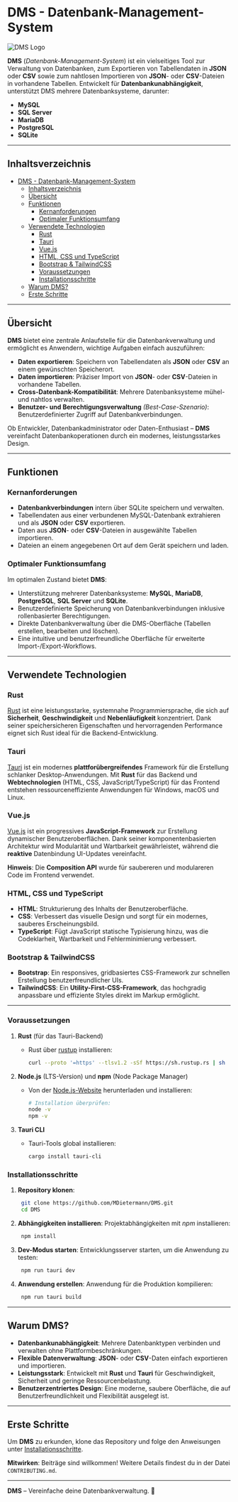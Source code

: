 # DMS - Datenbank-Management-System

![DMS Logo](https://github.com/MDietermann/DMS/blob/master/src/assets/dms-logo.jpg)

**DMS** (*Datenbank-Management-System*) ist ein vielseitiges Tool zur Verwaltung von Datenbanken, zum Exportieren von Tabellendaten in **JSON** oder **CSV** sowie zum nahtlosen Importieren von **JSON**- oder **CSV**-Dateien in vorhandene Tabellen. Entwickelt für **Datenbankunabhängigkeit**, unterstützt DMS mehrere Datenbanksysteme, darunter:

- **MySQL**
- **SQL Server**
- **MariaDB**
- **PostgreSQL**
- **SQLite**

---

## Inhaltsverzeichnis

- [DMS - Datenbank-Management-System](#dms---datenbank-management-system)
  - [Inhaltsverzeichnis](#inhaltsverzeichnis)
  - [Übersicht](#übersicht)
  - [Funktionen](#funktionen)
    - [Kernanforderungen](#kernanforderungen)
    - [Optimaler Funktionsumfang](#optimaler-funktionsumfang)
  - [Verwendete Technologien](#verwendete-technologien)
    - [Rust](#rust)
    - [Tauri](#tauri)
    - [Vue.js](#vuejs)
    - [HTML, CSS und TypeScript](#html-css-und-typescript)
    - [Bootstrap \& TailwindCSS](#bootstrap--tailwindcss)
    - [Voraussetzungen](#voraussetzungen)
    - [Installationsschritte](#installationsschritte)
  - [Warum DMS?](#warum-dms)
  - [Erste Schritte](#erste-schritte)

---

## Übersicht

**DMS** bietet eine zentrale Anlaufstelle für die Datenbankverwaltung und ermöglicht es Anwendern, wichtige Aufgaben einfach auszuführen:

- **Daten exportieren**: Speichern von Tabellendaten als **JSON** oder **CSV** an einem gewünschten Speicherort.
- **Daten importieren**: Präziser Import von **JSON**- oder **CSV**-Dateien in vorhandene Tabellen.
- **Cross-Datenbank-Kompatibilität**: Mehrere Datenbanksysteme mühel- und nahtlos verwalten.
- **Benutzer- und Berechtigungsverwaltung** *(Best-Case-Szenario)*: Benutzerdefinierter Zugriff auf Datenbankverbindungen.

Ob Entwickler, Datenbankadministrator oder Daten-Enthusiast – **DMS** vereinfacht Datenbankoperationen durch ein modernes, leistungsstarkes Design.

---

## Funktionen

### Kernanforderungen
- **Datenbankverbindungen** intern über SQLite speichern und verwalten.
- Tabellendaten aus einer verbundenen MySQL-Datenbank extrahieren und als **JSON** oder **CSV** exportieren.
- Daten aus **JSON**- oder **CSV**-Dateien in ausgewählte Tabellen importieren.
- Dateien an einem angegebenen Ort auf dem Gerät speichern und laden.

### Optimaler Funktionsumfang
Im optimalen Zustand bietet **DMS**:
- Unterstützung mehrerer Datenbanksysteme: **MySQL**, **MariaDB**, **PostgreSQL**, **SQL Server** und **SQLite**.
- Benutzerdefinierte Speicherung von Datenbankverbindungen inklusive rollenbasierter Berechtigungen.
- Direkte Datenbankverwaltung über die DMS-Oberfläche (Tabellen erstellen, bearbeiten und löschen).
- Eine intuitive und benutzerfreundliche Oberfläche für erweiterte Import-/Export-Workflows.

---

## Verwendete Technologien

### Rust
[Rust](https://www.rust-lang.org) ist eine leistungsstarke, systemnahe Programmiersprache, die sich auf **Sicherheit**, **Geschwindigkeit** und **Nebenläufigkeit** konzentriert. Dank seiner speichersicheren Eigenschaften und hervorragenden Performance eignet sich Rust ideal für die Backend-Entwicklung.

### Tauri
[Tauri](https://tauri.app) ist ein modernes **plattforübergreifendes** Framework für die Erstellung schlanker Desktop-Anwendungen. Mit **Rust** für das Backend und **Webtechnologien** (HTML, CSS, JavaScript/TypeScript) für das Frontend entstehen ressourceneffiziente Anwendungen für Windows, macOS und Linux.

### Vue.js
[Vue.js](https://vuejs.org) ist ein progressives **JavaScript-Framework** zur Erstellung dynamischer Benutzeroberflächen. Dank seiner komponentenbasierten Architektur wird Modularität und Wartbarkeit gewährleistet, während die **reaktive** Datenbindung UI-Updates vereinfacht.

**Hinweis**: Die **Composition API** wurde für saubereren und modulareren Code im Frontend verwendet.

### HTML, CSS und TypeScript
- **HTML**: Strukturierung des Inhalts der Benutzeroberfläche.
- **CSS**: Verbessert das visuelle Design und sorgt für ein modernes, sauberes Erscheinungsbild.
- **TypeScript**: Fügt JavaScript statische Typisierung hinzu, was die Codeklarheit, Wartbarkeit und Fehlerminimierung verbessert.

### Bootstrap & TailwindCSS
- **Bootstrap**: Ein responsives, gridbasiertes CSS-Framework zur schnellen Erstellung benutzerfreundlicher UIs.
- **TailwindCSS**: Ein **Utility-First-CSS-Framework**, das hochgradig anpassbare und effiziente Styles direkt im Markup ermöglicht.

---

### Voraussetzungen
1. **Rust** (für das Tauri-Backend)
   - Rust über [rustup](https://rustup.rs/) installieren:
     ```sh
     curl --proto '=https' --tlsv1.2 -sSf https://sh.rustup.rs | sh
     ```

2. **Node.js** (LTS-Version) und **npm** (Node Package Manager)
   - Von der [Node.js-Website](https://nodejs.org/) herunterladen und installieren:
     ```sh
     # Installation überprüfen:
     node -v
     npm -v
     ```

3. **Tauri CLI**
   - Tauri-Tools global installieren:
     ```sh
     cargo install tauri-cli
     ```

### Installationsschritte
1. **Repository klonen**:
   ```sh
    git clone https://github.com/MDietermann/DMS.git
    cd DMS
   ```
2. **Abhängigkeiten installieren**: Projektabhängigkeiten mit _npm_ installieren:
   ```sh
    npm install
   ```
3. **Dev-Modus starten**: Entwicklungsserver starten, um die Anwendung zu testen:
   ```sh
    npm run tauri dev
   ```
4. **Anwendung erstellen**: Anwendung für die Produktion kompilieren:
   ```sh
    npm run tauri build
   ```

---

## Warum DMS?

- **Datenbankunabhängigkeit**: Mehrere Datenbanktypen verbinden und verwalten ohne Plattformbeschränkungen.
- **Flexible Datenverwaltung**: **JSON**- oder **CSV**-Daten einfach exportieren und importieren.
- **Leistungsstark**: Entwickelt mit **Rust** und **Tauri** für Geschwindigkeit, Sicherheit und geringe Ressourcenbelastung.
- **Benutzerzentriertes Design**: Eine moderne, saubere Oberfläche, die auf Benutzerfreundlichkeit und Flexibilität ausgelegt ist.

---

## Erste Schritte

Um **DMS** zu erkunden, klone das Repository und folge den Anweisungen unter [Installationsschritte](#installationsschritte).

**Mitwirken**: Beiträge sind willkommen! Weitere Details findest du in der Datei `CONTRIBUTING.md`.

---

**DMS** – Vereinfache deine Datenbankverwaltung. 🚀
